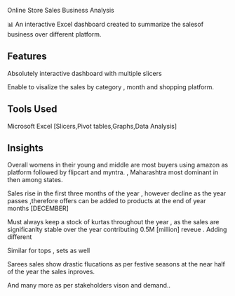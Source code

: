 Online Store Sales Business Analysis

📊 An interactive Excel dashboard created to summarize the salesof business over different platform.

## Features
Absolutely interactive dashboard with multiple slicers

Enable to visalize the sales by category , month and shopping platform.

## Tools Used
Microsoft Excel [Slicers,Pivot tables,Graphs,Data Analysis]

## Insights
Overall womens in their young and middle are most buyers using amazon as platform followed by flipcart and myntra. , Maharashtra most dominant in then among states.

Sales rise in the first three months of the year , however decline as the year passes ,therefore offers can be added to products at the end of year months [DECEMBER]

Must always keep a stock of kurtas throughout the year , as the sales are significanlty stable over the year contributing 0.5M [million] reveue . Adding different

Similar for tops , sets as well

Sarees sales show drastic flucations as per festive seasons at the near half of the year the sales inproves.

And many more as per stakeholders vison and demand..
